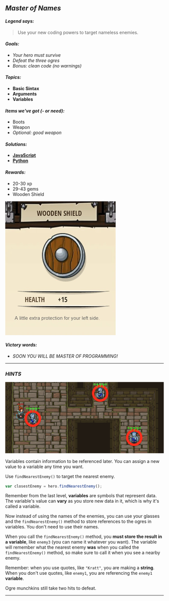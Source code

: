 ## _Master of Names_

#### _Legend says:_
> Use your new coding powers to target nameless enemies.

#### _Goals:_
+ _Your hero must survive_
+ _Defeat the three ogres_
+ _Bonus: clean code (no warnings)_

#### _Topics:_
+ **Basic Sintax**
+ **Arguments**
+ **Variables**

#### _Items we've got (- or need):_
+ Boots
+ Weapon
+ _Optional: good weapon_

#### _Solutions:_
+ **[JavaScript](masterOfNames.js)**
+ **[Python](master_of_names.py)**

#### _Rewards:_
+ 20-30 xp
+ 29-43 gems
+ Wooden Shield

![](img/wooden_shield.jpg)

#### _Victory words:_
+ _SOON YOU WILL BE MASTER OF PROGRAMMING!_

___

### _HINTS_

![](img/master_of_names.png)

Variables contain information to be referenced later. You can assign a new value to a variable any time you want.

Use `findNearestEnemy()` to target the nearest enemy.

```javascript
var closestEnemy = hero.findNearestEnemy();
```

Remember from the last level, **variables** are symbols that represent data. The variable's value can **vary** as you store new data in it, which is why it's called a variable.

Now instead of using the names of the enemies, you can use your glasses and the `findNearestEnemy()` method to store references to the ogres in variables. You don't need to use their names.

When you call the `findNearestEnemy()` method, you **must store the result in a variable**, like `enemy3` (you can name it whatever you want). The variable will remember what the nearest enemy **was** when you called the `findNearestEnemy()` method, so make sure to call it when you see a nearby enemy.

Remember: when you use quotes, like `"Kratt"`, you are making a **string**. When you don't use quotes, like `enemy1`, you are referencing the `enemy1` **variable**.

Ogre munchkins still take two hits to defeat.

___
